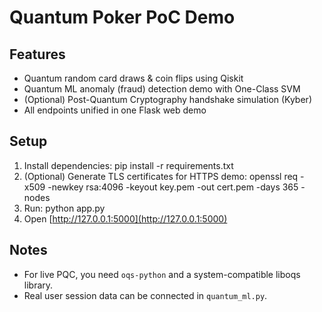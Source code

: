 # Quantum Poker PoC Demo

## Features

- Quantum random card draws & coin flips using Qiskit
- Quantum ML anomaly (fraud) detection demo with One-Class SVM
- (Optional) Post-Quantum Cryptography handshake simulation (Kyber)
- All endpoints unified in one Flask web demo

## Setup
1. Install dependencies:
    pip install -r requirements.txt
2. (Optional) Generate TLS certificates for HTTPS demo:
    openssl req -x509 -newkey rsa:4096 -keyout key.pem -out cert.pem -days 365 -nodes
3. Run:
    python app.py
4. Open [http://127.0.0.1:5000](http://127.0.0.1:5000)

## Notes
- For live PQC, you need `oqs-python` and a system-compatible liboqs library.
- Real user session data can be connected in `quantum_ml.py`.
